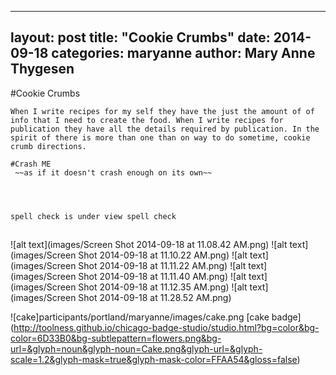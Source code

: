      
---
layout: post
title:  "Cookie Crumbs"
date:   2014-09-18
categories: maryanne
author: Mary Anne Thygesen
---

#Cookie Crumbs

	When I write recipes for my self they have the just the amount of of info that I need to create the food. When I write recipes for publication they have all the details required by publication. In the spirit of there is more than one than on way to do sometime, cookie crumb directions. 

	#Crash ME
	 ~~as if it doesn't crash enough on its own~~

	 


	spell check is under view spell check


##



![alt text](images/Screen Shot 2014-09-18 at 11.08.42 AM.png)
	![alt text](images/Screen Shot 2014-09-18 at 11.10.22 AM.png)
	 ![alt text](images/Screen Shot 2014-09-18 at 11.11.22 AM.png)
![alt text](images/Screen Shot 2014-09-18 at 11.11.40 AM.png)
![alt text](images/Screen Shot 2014-09-18 at 11.12.35 AM.png)
![alt text](images/Screen Shot 2014-09-18 at 11.28.52 AM.png)

![cake]participants/portland/maryanne/images/cake.png
[cake badge]
(http://toolness.github.io/chicago-badge-studio/studio.html?bg=color&bg-color=6D33B0&bg-subtlepattern=flowers.png&bg-url=&glyph=noun&glyph-noun=Cake.png&glyph-url=&glyph-scale=1.2&glyph-mask=true&glyph-mask-color=FFAA54&gloss=false)
